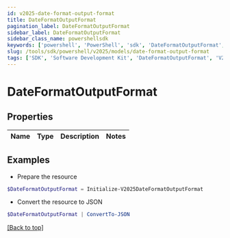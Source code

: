 ```yaml
---
id: v2025-date-format-output-format
title: DateFormatOutputFormat
pagination_label: DateFormatOutputFormat
sidebar_label: DateFormatOutputFormat
sidebar_class_name: powershellsdk
keywords: ['powershell', 'PowerShell', 'sdk', 'DateFormatOutputFormat', 'V2025DateFormatOutputFormat'] 
slug: /tools/sdk/powershell/v2025/models/date-format-output-format
tags: ['SDK', 'Software Development Kit', 'DateFormatOutputFormat', 'V2025DateFormatOutputFormat']
---
```



# DateFormatOutputFormat

## Properties

Name | Type | Description | Notes
------------ | ------------- | ------------- | -------------

## Examples

- Prepare the resource
```powershell
$DateFormatOutputFormat = Initialize-V2025DateFormatOutputFormat 
```

- Convert the resource to JSON
```powershell
$DateFormatOutputFormat | ConvertTo-JSON
```


[[Back to top]](#) 

